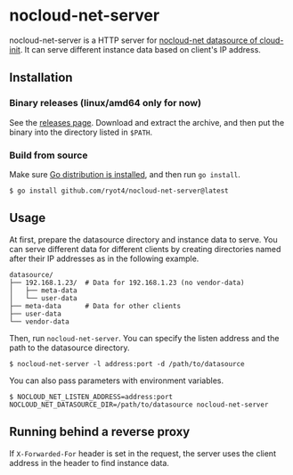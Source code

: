 # nocloud-net-server

nocloud-net-server is a HTTP server for [nocloud-net datasource of cloud-init](https://cloudinit.readthedocs.io/en/latest/topics/datasources/nocloud.html).
It can serve different instance data based on client's IP address.

## Installation

### Binary releases (linux/amd64 only for now)

See the [releases page](https://github.com/ryot4/nocloud-net-server/releases).
Download and extract the archive, and then put the binary into the directory listed in `$PATH`.

### Build from source

Make sure [Go distribution is installed](https://golang.org/doc/install), and then run `go install`.

    $ go install github.com/ryot4/nocloud-net-server@latest

## Usage

At first, prepare the datasource directory and instance data to serve.
You can serve different data for different clients by creating directories named after their IP addresses as in the following example.

    datasource/
    ├── 192.168.1.23/  # Data for 192.168.1.23 (no vendor-data)
    │   ├── meta-data
    │   └── user-data
    ├── meta-data      # Data for other clients
    ├── user-data
    └── vendor-data

Then, run `nocloud-net-server`. You can specify the listen address and the path to the datasource directory.

    $ nocloud-net-server -l address:port -d /path/to/datasource

You can also pass parameters with environment variables.

    $ NOCLOUD_NET_LISTEN_ADDRESS=address:port NOCLOUD_NET_DATASOURCE_DIR=/path/to/datasource nocloud-net-server

## Running behind a reverse proxy

If `X-Forwarded-For` header is set in the request, the server uses the client address in the header to find instance data.
